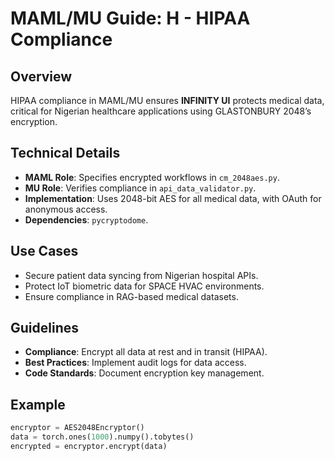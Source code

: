 # MAML/MU Guide: H - HIPAA Compliance

## Overview
HIPAA compliance in MAML/MU ensures **INFINITY UI** protects medical data, critical for Nigerian healthcare applications using GLASTONBURY 2048’s encryption.

## Technical Details
- **MAML Role**: Specifies encrypted workflows in `cm_2048aes.py`.
- **MU Role**: Verifies compliance in `api_data_validator.py`.
- **Implementation**: Uses 2048-bit AES for all medical data, with OAuth for anonymous access.
- **Dependencies**: `pycryptodome`.

## Use Cases
- Secure patient data syncing from Nigerian hospital APIs.
- Protect IoT biometric data for SPACE HVAC environments.
- Ensure compliance in RAG-based medical datasets.

## Guidelines
- **Compliance**: Encrypt all data at rest and in transit (HIPAA).
- **Best Practices**: Implement audit logs for data access.
- **Code Standards**: Document encryption key management.

## Example
```python
encryptor = AES2048Encryptor()
data = torch.ones(1000).numpy().tobytes()
encrypted = encryptor.encrypt(data)
```